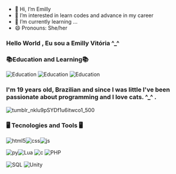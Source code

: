 - 👋 Hi, I’m Emilly
- 👀 I’m interested in learn codes and advance in my career
- 🌱 I’m currently learning ...
- 😄 Pronouns: She/her

### Hello World , Eu sou a Emilly Vitória ^_^

### 📚Education and Learning📚
![Education](https://img.shields.io/badge/Udemy-EC5252?style=for-the-badge&logo=UdemylogoColor=white)
![Education](https://img.shields.io/badge/Duolingo-58CC02?style=for-the-badge&logo=Duolingo&logoColor=white)
![Education](https://img.shields.io/badge/Khan%20Academy-14BF96?style=for-the-badge&logo=Khan%20Academy&logoColor=white)

### I'm 19 years old, Brazilian and since I was little I've been passionate about programming and I love cats. ^_^ . 

![tumblr_nklu9pSYDf1u6itwco1_500](https://github.com/EmiiSakura/EmillyVit-ria/assets/157049269/fbd398f9-4458-4801-883c-3cc8c5c32295)

### 🖥️ Tecnologies and Tools 🖥️

<img align="center" alt="html5" src="https://img.shields.io/badge/HTML5-E34F26?style=for-the-badge&logo=html5&logoColor=white"/><img align="center" alt="css" src="https://img.shields.io/badge/CSS3-1572B6?style=for-the-badge&logo=css3&logoColor=white"/><img align="center" alt="js" src="https://img.shields.io/badge/JavaScript-F7DF1E?style=for-the-badge&logo=javascript&logoColor=black" />
  
  <img align="center" alt="py" src="https://img.shields.io/badge/Python-14354C?style=for-the-badge&logo=python&logoColor=white"/><img align="center" alt="Lua" src="https://img.shields.io/badge/Lua-2C2D72?style=for-the-badge&logo=lua&logoColor=white">
  <img align="center" alt="c" src="https://img.shields.io/badge/C%2B%2B-00599C?style=for-the-badge&logo=c%2B%2B&logoColor=white">
  <img align="center" alt="PHP" src="https://img.shields.io/badge/PHP-777BB4?style=for-the-badge&logo=php&logoColor=white">

<img align="center" alt="SQL" src="https://img.shields.io/badge/MySQL-00000F?style=for-the-badge&logo=mysql&logoColor=white">
<img align="center" alt="Unity" src="https://img.shields.io/badge/Unity-100000?style=for-the-badge&logo=unity&logoColor=white">

